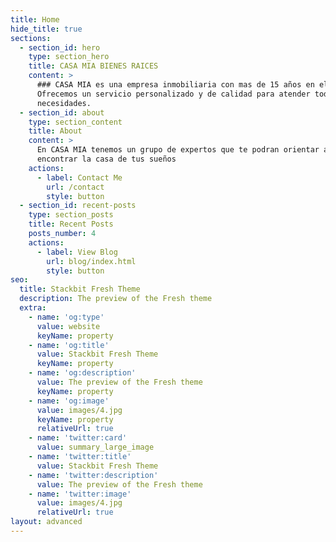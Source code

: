 ```yaml
---
title: Home
hide_title: true
sections:
  - section_id: hero
    type: section_hero
    title: CASA MIA BIENES RAICES
    content: >
      ### CASA MIA es una empresa inmobiliaria con mas de 15 años en el mercado.
      Ofrecemos un servicio personalizado y de calidad para atender todas tus
      necesidades.
  - section_id: about
    type: section_content
    title: About
    content: >
      En CASA MIA tenemos un grupo de expertos que te podran orientar a
      encontrar la casa de tus sueños
    actions:
      - label: Contact Me
        url: /contact
        style: button
  - section_id: recent-posts
    type: section_posts
    title: Recent Posts
    posts_number: 4
    actions:
      - label: View Blog
        url: blog/index.html
        style: button
seo:
  title: Stackbit Fresh Theme
  description: The preview of the Fresh theme
  extra:
    - name: 'og:type'
      value: website
      keyName: property
    - name: 'og:title'
      value: Stackbit Fresh Theme
      keyName: property
    - name: 'og:description'
      value: The preview of the Fresh theme
      keyName: property
    - name: 'og:image'
      value: images/4.jpg
      keyName: property
      relativeUrl: true
    - name: 'twitter:card'
      value: summary_large_image
    - name: 'twitter:title'
      value: Stackbit Fresh Theme
    - name: 'twitter:description'
      value: The preview of the Fresh theme
    - name: 'twitter:image'
      value: images/4.jpg
      relativeUrl: true
layout: advanced
---
```

